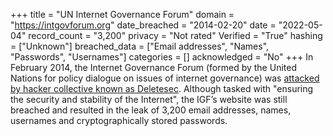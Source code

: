 +++
title = "UN Internet Governance Forum"
domain = "https://intgovforum.org"
date_breached = "2014-02-20"
date = "2022-05-04"
record_count = "3,200"
privacy = "Not rated"
Verified = "True"
hashing = ["Unknown"]
breached_data = ["Email addresses", "Names", "Passwords", "Usernames"]
categories = []
acknowledged = "No"
+++
In February 2014, the Internet Governance Forum (formed by the United Nations for policy dialogue on issues of internet governance) was <a href="http://www.cyberwarnews.info/2014/02/20/united-nations-internet-governance-forum-hacked-3215-accounts-leaked/" target="_blank" rel="noopener">attacked by hacker collective known as Deletesec</a>. Although tasked with &quot;ensuring the security and stability of the Internet&quot;, the IGF’s website was still breached and resulted in the leak of 3,200 email addresses, names, usernames and cryptographically stored passwords.
